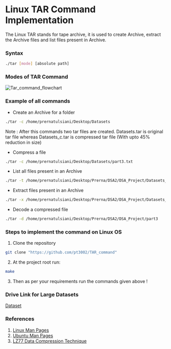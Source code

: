# Linux TAR Command Implementation
The Linux TAR stands for tape archive, it is used to create Archive, extract the Archive files and list files present in Archive.

### Syntax
```sh 
./tar [mode] [absolute path]
```

### Modes of TAR Command
![Tar_command_flowchart](https://user-images.githubusercontent.com/87142754/173245644-d58cb71d-d826-48e4-9392-ff56e6259d44.png)


### Example of all commands
* Create an Archive for a folder
```sh
./tar -c /home/prernatulsiani/Desktop/Datasets
```
Note : After this commands two tar files are created. Datasets.tar is original tar file whereas Datasets_c.tar is compressed tar file (With upto 45% reduction in size)

* Compress a file
```sh
./tar -c /home/prernatulsiani/Desktop/Datasets/part3.txt
```

* List all files present in an Archive
```sh
./tar -t /home/prernatulsiani/Desktop/Prerna/DSA2/DSA_Project/Datasets_c.tar
```

* Extract files present in an Archive
```sh
./tar -x /home/prernatulsiani/Desktop/Prerna/DSA2/DSA_Project/Datasets_c.tar
```

* Decode a compressed file
```sh
./tar -d /home/prernatulsiani/Desktop/Prerna/DSA2/DSA_Project/part3
```

### Steps to implement the command on Linux OS
1. Clone the repository
```sh
git clone "https://github.com/pt3002/TAR_command"
```
2. At the project root run:
```sh
make
```
3. Then as per your requirements run the commands given above !

### Drive Link for Large Datasets
[Dataset](https://drive.google.com/drive/folders/142LVHxQQoVIInrvH2FWPlvL3XeDL51QS?usp=sharing)

### References 
1. [Linux Man Pages](https://man7.org/linux/man-pages/man1/tar.1.html)
2. [Ubuntu Man Pages](http://manpages.ubuntu.com/manpages/bionic/man5/tar.5.html)
3. [LZ77 Data Compression Technique](https://towardsdatascience.com/how-data-compression-works-exploring-lz77-3a2c2e06c097)


